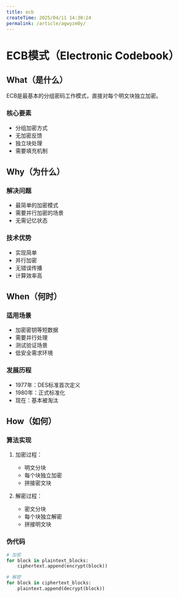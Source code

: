 ```yaml
---
title: ecb
createTime: 2025/04/11 14:30:24
permalink: /article/agwyzm0y/
---
```


# ECB模式（Electronic Codebook）

## What（是什么）

ECB是最基本的分组密码工作模式，直接对每个明文块独立加密。

### 核心要素
- 分组加密方式
- 无加密反馈
- 独立块处理
- 需要填充机制

## Why（为什么）

### 解决问题
- 最简单的加密模式
- 需要并行加密的场景
- 无需记忆状态

### 技术优势
- 实现简单
- 并行加密
- 无错误传播
- 计算效率高

## When（何时）

### 适用场景
- 加密密钥等短数据
- 需要并行处理
- 测试验证场景
- 低安全需求环境

### 发展历程
- 1977年：DES标准首次定义
- 1980年：正式标准化
- 现在：基本被淘汰

## How（如何）

### 算法实现
1. 加密过程：
   - 明文分块
   - 每个块独立加密
   - 拼接密文块

2. 解密过程：
   - 密文分块
   - 每个块独立解密
   - 拼接明文块

### 伪代码
```python
# 加密
for block in plaintext_blocks:
    ciphertext.append(encrypt(block))

# 解密 
for block in ciphertext_blocks:
    plaintext.append(decrypt(block))
```
